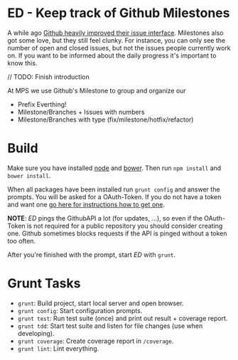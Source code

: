 # ED - Keep track of Github Milestones

A while ago [Github heavily improved their issue interface](https://github.com/blog/1866-the-new-github-issues). Milestones also got some love, but they still feel clunky. For instance, you can only see the number of open and closed issues, but not the issues people currently work on. If you want to be informed about the daily progress it's important to know this. 

// TODO: Finish introduction

At MPS we use Github's Milestone to group and organize our 


- Prefix Everthing! 
 - Milestone/Branches + Issues with numbers
 - Milestone/Branches with type (fix/milestone/hotfix/refactor)

# Build

Make sure you have installed [node](http://nodejs.org/) and [bower](http://bower.io/). Then run `npm install` and `bower install`.

When all packages have been installed run `grunt config` and answer the prompts. You will be asked for a OAuth-Token. If you do not have a token and want one [go here for instructions how to get one](https://help.github.com/articles/creating-an-access-token-for-command-line-use/).

**NOTE**: *ED* pings the GithubAPI a lot (for updates, ...), so even if the OAuth-Token is not required for a public repository you should consider creating one. Github sometimes blocks requests if the API is pinged without a token too often.

After you're finished with the prompt, start *ED* with `grunt`.

# Grunt Tasks

- `grunt`: Build project, start local server and open browser.
- `grunt config`: Start configuration prompts.
- `grunt test`: Run test suite (once) and print out result + coverage report.
- `grunt tdd`: Start test suite and listen for file changes (use when developing).
- `grunt coverage`: Create coverage report in `/coverage`.
- `grunt lint`: Lint everything.
